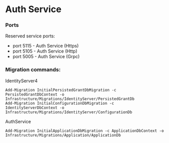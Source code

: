 # Auth Service

### Ports

Reserved service ports:

- port 5115 - Auth Service (Https)
- port 5105 - Auth Service (Http)
- port 5005 - Auth Service (Grpc)

### Migration commands:

IdentityServer4
```
Add-Migration InitialPersistedGrantDbMigration -c PersistedGrantDbContext -o Infrastructure/Migrations/IdentityServer/PersistedGrantDb
Add-Migration InitialConfigurationDbMigration -c IdentityServerDbContext -o Infrastructure/Migrations/IdentityServer/ConfigurationDb
```

AuthService
```
Add-Migration InitialApplicationDbMigration -c ApplicationDbContext -o Infrastructure/Migrations/Application/ApplicationDb
```
